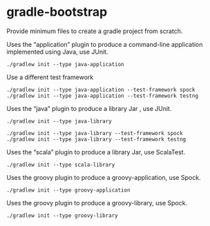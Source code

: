 # gradle-bootstrap
Provide minimum files to create a gradle project from scratch.



Uses the “application” plugin to produce a command-line application implemented using Java, use JUnit.

    ./gradlew init --type java-application

Use a different test framework

    ./gradlew init --type java-application --test-framework spock
    ./gradlew init --type java-application --test-framework testng

Uses the “java” plugin to produce a library Jar , use JUnit.

    ./gradlew init --type java-library

    ./gradlew init --type java-library --test-framework spock
    ./gradlew init --type java-library --test-framework testng

Uses the “scala” plugin to produce a library Jar, use ScalaTest.

    ./gradlew init --type scala-library

Uses the groovy plugin to produce a groovy-application, use Spock.

    ./gradlew init --type groovy-application

Uses the groovy plugin to produce a groovy-library, use Spock.

    ./gradlew init --type groovy-library

